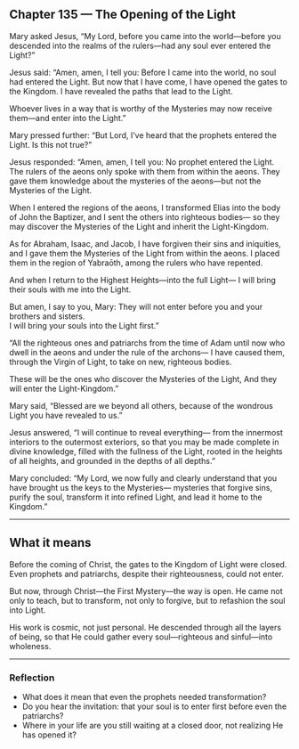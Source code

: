 ## Chapter 135 — The Opening of the Light

Mary asked Jesus, “My Lord, before you came into the world—before you descended into the realms of the rulers—had any soul ever entered the Light?”

Jesus said: “Amen, amen, I tell you: Before I came into the world, no soul had entered the Light. But now that I have come, I have opened the gates to the Kingdom. I have revealed the paths that lead to the Light.

Whoever lives in a way that is worthy of the Mysteries may now receive them—and enter into the Light.”

Mary pressed further: “But Lord, I’ve heard that the prophets entered the Light. Is this not true?”

Jesus responded: “Amen, amen, I tell you: No prophet entered the Light. The rulers of the aeons only spoke with them from within the aeons. They gave them knowledge about the mysteries of the aeons—but not the Mysteries of the Light.

When I entered the regions of the aeons, I transformed Elias into the body of John the Baptizer, and I sent the others into righteous bodies— so they may discover the Mysteries of the Light and inherit the Light-Kingdom.

As for Abraham, Isaac, and Jacob, I have forgiven their sins and iniquities, and I gave them the Mysteries of the Light from within the aeons. I placed them in the region of Yabraōth, among the rulers who have repented.

And when I return to the Highest Heights—into the full Light— I will bring their souls with me into the Light.

But amen, I say to you, Mary: They will not enter before you and your brothers and sisters.  
I will bring your souls into the Light first.”

“All the righteous ones and patriarchs from the time of Adam until now who dwell in the aeons and under the rule of the archons— I have caused them, through the Virgin of Light, to take on new, righteous bodies.

These will be the ones who discover the Mysteries of the Light, And they will enter the Light-Kingdom.”

Mary said, “Blessed are we beyond all others, because of the wondrous Light you have revealed to us.”

Jesus answered, “I will continue to reveal everything— from the innermost interiors to the outermost exteriors, so that you may be made complete in divine knowledge, filled with the fullness of the Light, rooted in the heights of all heights, and grounded in the depths of all depths.”

Mary concluded: “My Lord, we now fully and clearly understand that you have brought us the keys to the Mysteries— mysteries that forgive sins, purify the soul,  transform it into refined Light, and lead it home to the Kingdom.”

---

## What it means

Before the coming of Christ, the gates to the Kingdom of Light were closed. Even prophets and patriarchs, despite their righteousness, could not enter.

But now, through Christ—the First Mystery—the way is open. He came not only to teach, but to transform, not only to forgive, but to refashion the soul into Light.

His work is cosmic, not just personal. He descended through all the layers of being, so that He could gather every soul—righteous and sinful—into wholeness.

---

### Reflection

- What does it mean that even the prophets needed transformation?
- Do you hear the invitation: that your soul is to enter first before even the patriarchs?
- Where in your life are you still waiting at a closed door, not realizing He has opened it?
